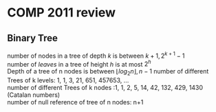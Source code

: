 # COMP 2011 review 


## Binary Tree
number of nodes in a tree of depth $k$ is between $k+1,2^{k+1}-1$   
number of *leaves* in a tree of height $h$ is at most $2^h$    
Depth of a tree of n nodes is between $\lfloor log_2n\rfloor,  n−1$
number of different Trees of k levels:  1, 1, 3, 21, 651, 457653, ...  
number of different Trees of k nodes :1, 1, 2, 5, 14, 42, 132, 429, 1430 (Catalan numbers)  
number of null reference of tree of n nodes: n+1  